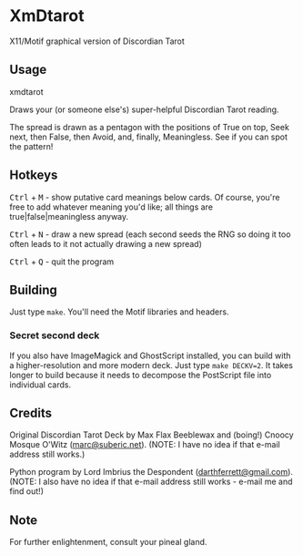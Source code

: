 # XmDtarot
X11/Motif graphical version of Discordian Tarot

## Usage
xmdtarot

Draws your (or someone else's) super-helpful Discordian Tarot reading.

The spread is drawn as a pentagon with the positions of True on top, Seek next, then False, then Avoid, and, finally, Meaningless. See if you can spot the pattern!

## Hotkeys
<kbd>Ctrl</kbd> + <kbd>M</kbd> - show putative card meanings below cards. Of course, you're free to add whatever meaning you'd like; all things are true|false|meaningless anyway.

<kbd>Ctrl</kbd> + <kbd>N</kbd> - draw a new spread (each second seeds the RNG so doing it too often leads to it not actually drawing a new spread)

<kbd>Ctrl</kbd> + <kbd>Q</kbd> - quit the program

## Building
Just type `make`. You'll need the Motif libraries and headers.

### Secret second deck
If you also have ImageMagick and GhostScript installed, you can build with a higher-resolution and more modern deck. Just type `make DECKV=2`. It takes longer to build because it needs to decompose the PostScript file into individual cards.

## Credits
Original Discordian Tarot Deck by Max Flax Beeblewax and (boing!) Cnoocy Mosque O'Witz (marc@suberic.net).
(NOTE: I have no idea if that e-mail address still works.)

Python program by Lord Imbrius the Despondent (darthferrett@gmail.com).
(NOTE: I also have no idea if that e-mail address still works - e-mail me and find out!)

## Note
For further enlightenment, consult your pineal gland.
